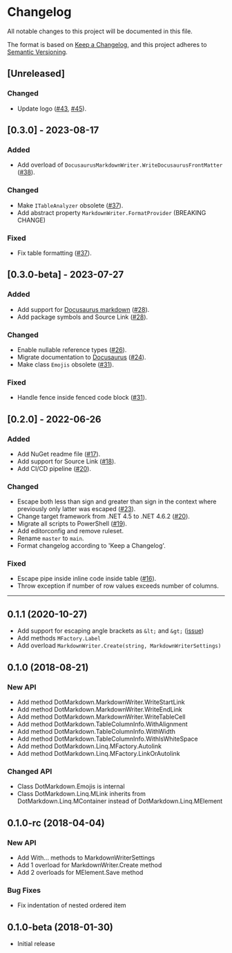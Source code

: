 # Changelog

All notable changes to this project will be documented in this file.

The format is based on [Keep a Changelog](https://keepachangelog.com/en/1.0.0/),
and this project adheres to [Semantic Versioning](https://semver.org/spec/v2.0.0.html).

## [Unreleased]

### Changed

- Update logo ([#43](https://github.com/josefpihrt/dotmarkdown/pull/43), [#45](https://github.com/josefpihrt/dotmarkdown/pull/45)).

## [0.3.0] - 2023-08-17

### Added

- Add overload of `DocusaurusMarkdownWriter.WriteDocusaurusFrontMatter` ([#38](https://github.com/josefpihrt/dotmarkdown/pull/38)).

### Changed

- Make `ITableAnalyzer` obsolete ([#37](https://github.com/josefpihrt/dotmarkdown/pull/37)).
- Add abstract property `MarkdownWriter.FormatProvider` (BREAKING CHANGE)

### Fixed

- Fix table formatting ([#37](https://github.com/josefpihrt/dotmarkdown/pull/37)).

## [0.3.0-beta] - 2023-07-27

### Added

- Add support for [Docusaurus markdown](https://docusaurus.io/docs/markdown-features) ([#28](https://github.com/josefpihrt/dotmarkdown/pull/28)).
- Add package symbols and Source Link ([#28](https://github.com/josefpihrt/dotmarkdown/pull/28)).

### Changed

- Enable nullable reference types ([#26](https://github.com/josefpihrt/dotmarkdown/pull/26)).
- Migrate documentation to [Docusaurus](https://josefpihrt.github.io/docs/dotmarkdown) ([#24](https://github.com/josefpihrt/dotmarkdown/pull/24)).
- Make class `Emojis` obsolete ([#31](https://github.com/josefpihrt/dotmarkdown/pull/31)).
 
### Fixed

- Handle fence inside fenced code block ([#31](https://github.com/josefpihrt/dotmarkdown/pull/31)).

## [0.2.0] - 2022-06-26

### Added

- Add NuGet readme file ([#17](https://github.com/josefpihrt/dotmarkdown/pull/17)).
- Add support for Source Link ([#18](https://github.com/josefpihrt/dotmarkdown/pull/18)).
- Add CI/CD pipeline ([#20](https://github.com/josefpihrt/dotmarkdown/pull/20)).

### Changed

- Escape both less than sign and greater than sign in the context where previously only latter was escaped ([#23](https://github.com/josefpihrt/dotmarkdown/pull/23)).
- Change target framework from .NET 4.5 to .NET 4.6.2 ([#20](https://github.com/josefpihrt/dotmarkdown/pull/20)).
- Migrate all scripts to PowerShell ([#19](https://github.com/josefpihrt/dotmarkdown/pull/19)).
- Add editorconfig and remove ruleset.
- Rename `master` to `main`.
- Format changelog according to 'Keep a Changelog'.

### Fixed

- Escape pipe inside inline code inside table ([#16](https://github.com/josefpihrt/dotmarkdown/issues/16)).
- Throw exception if number of row values exceeds number of columns.

-----

## 0.1.1 (2020-10-27)

* Add support for escaping angle brackets as `&lt;` and `&gt;` ([issue](https://github.com/JosefPihrt/DotMarkdown/issues/15))
* Add methods `MFactory.Label`
* Add overload `MarkdownWriter.Create(string, MarkdownWriterSettings)`

## 0.1.0 (2018-08-21)

### New API

* Add method DotMarkdown.MarkdownWriter.WriteStartLink
* Add method DotMarkdown.MarkdownWriter.WriteEndLink
* Add method DotMarkdown.MarkdownWriter.WriteTableCell
* Add method DotMarkdown.TableColumnInfo.WithAlignment
* Add method DotMarkdown.TableColumnInfo.WithWidth
* Add method DotMarkdown.TableColumnInfo.WithIsWhiteSpace
* Add method DotMarkdown.Linq.MFactory.Autolink
* Add method DotMarkdown.Linq.MFactory.LinkOrAutolink

### Changed API

* Class DotMarkdown.Emojis is internal
* Class DotMarkdown.Linq.MLink inherits from DotMarkdown.Linq.MContainer instead of DotMarkdown.Linq.MElement

## 0.1.0-rc (2018-04-04)

### New API

* Add With... methods to MarkdownWriterSettings
* Add 1 overload for MarkdownWriter.Create method
* Add 2 overloads for MElement.Save method

### Bug Fixes

* Fix indentation of nested ordered item

## 0.1.0-beta (2018-01-30)

* Initial release